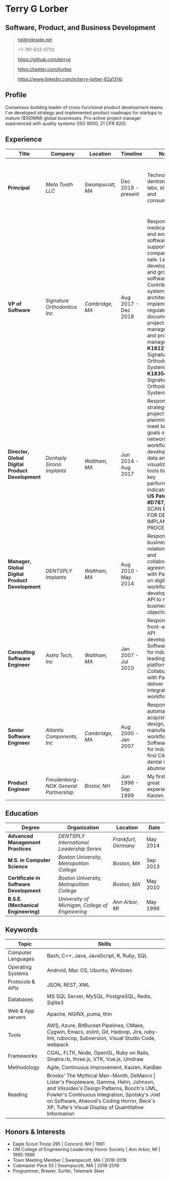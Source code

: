 # Terry G Lorber
## Software, Product, and Business Development        

> <tgl@rideside.net> 
>
> +1-781-632-0733
>
> <https://github.com/terryg>
>
> <https://twitter.com/tlorber>
>
> <https://www.linkedin.com/in/terry-lorber-62a1314/>

## Profile
Consensus-building leader of cross-functional product development teams. I've developed strategy and implemented product roadmaps for startups to mature ($100MM) global businesses. Pro-active project manager experienced with quality systems (ISO 9000, 21 CFR 820).

## Experience

| Title              | Company                      | Location        | Timeline    | Notes         | Tech          |
|--------------------|------------------------------|-----------------|-------------|---------------|---------------|
| __Principal__ | _Meta Tooth LLC_             | _Swampscott, MA_      | Dec 2018 - present  | Technology for dentists, dental labs, startups, and consumers. | Node, Vue.js, Google Firebase, JavaScript, BitBucket Pipelines, WordPress, Heroku, AWS S3 & EC2 |
| __VP of Software__ | _Signature Orthodontics Inc_ | _Cambridge, MA_ | Aug 2017 - Dec 2018 | Responsible for medical device and workflow software in support of company's first sale.  Led development and growth of software team. Contributed system architecture, implementation, regulatory documentation, project management, and product management.  <br/> __K181271__ Signature Orthodontics System <br/> __K183542__ Signature Orthodontics System | JavaScript, Ember.js, three.js, Ruby, C++, Docker, NGINX, Postgresql, Ubuntu, Git, bash, Azure DevOps, Azure |
| __Director, Global Digital Product Development__ | _Dentsply Sirona Implants_ | _Waltham, MA_ | Jun 2014 - Aug 2017 | Responsible for strategy and project planning to meet business goals of networked workflows.  Led development of data analysis & visualization tools to identify key performance indicators. <br/> __US Patent #D787,061S__ SCAN BODY FOR DENTAL IMPLANT PROCEDURES | C++, Ruby, Rails, Capistrano, NGINX, Postgresql, CentOS, Subversion, Bugzilla, Cygwin, bash, rackspace.com |
| __Manager, Global Digital Product Development__ | _DENTSPLY Implants_ | _Waltham, MA_ | Aug 2010 - May 2014 | Responsible for business relationships and collaboration agreements with Partners on digital workflows.  Led development of API to meet business objectives.| Ruby, Rails, Capistrano, Apache, Postgresql, CentOS, Subversion, Bugzilla, Cygwin, bash, rackspace.com |
| __Consulting Software Engineer__ | _Astra Tech, Inc_ | _Waltham, MA_ | Jan 2007 - Jul 2010 | Responsible for front-end and API development. Software lead for industry leading B2B platform. Collaborated with Partners to deliver integrated workflows. | Ruby, Rails, Capistrano, Apache, Postgresql, CentOS, Subversion, Bugzilla, Cygwin, bash, rackspace.com |
| __Senior Software Engineer__ | _Atlantis Components, Inc_ | _Cambridge, MA_ | Aug 2000 - Jan 2007 | Responsible for automation of acquisition, design, and manufacturing workflows. Software Lead for industry's first CAD/CAM dental implant abutment. | C++, Ruby, Rails, Apache, Postgresql, RedHat, CVS, Bugzilla, CMake, Cygwin, bash |
| __Product Engineer__ | _Freudenberg-NOK General Partnership_ | _Bristol, NH_ | Jun 1996 - Sep 1999 | My first and great experience in Kaizen. | Unigraphics NX, C |

## Education

| Degree | Organization | Location | Date |
|--------|--------------|----------|------|
| __Advanced Management Practices__ | _DENTSPLY International Leadership Series_ | _Frankfurt, Germany_ | May 2014 |
| __M.S. in Computer Science__ | _Boston University, Metropolitan College_ | _Boston, MA_ | Sep 2013 |
| __Certificate in Software Development__ | _Boston University, Metropolitan College_ | _Boston, MA_ | May 2010 |
| __B.S.E. (Mechanical Engineering)__ | _University of Michigan, College of Engineering_ | _Ann Arbor, MI_ | May 1996 |

## Keywords

| Topic              | Skills                                                      |
|--------------------|-------------------------------------------------------------|
| Computer Languages | Bash, C++, Java, JavaScript, R, Ruby, SQL |
| Operating Systems | Android, Mac OS, Ubuntu, Windows |
| Protocols & APIs | JSON, REST, XML |
| Databases | MS SQL Server, MySQL, PostgreSQL, Redis, Sqlite3 |
| Web & App servers | Apache, NGINX, puma, thin |
| Tools | AWS, Azure, BitBucket Pipelines, CMake, Cygwin, Emacs, eslint, Git, Hadoop, Jira, ruby-lint, rubocop, Subversion,  Visual Studio Code, webpack |
| Frameworks | CGAL, FLTK, Node, OpenGL, Ruby on Rails, Sinatra.rb, three.js, VTK, Vue.js, Unidraw |
| Methodology | Agile, Continuous Improvement, Kaizen, KanBan |
| Reading | Brooks' The Mythical Man-Month, DeMarco \| Lister's Peopleware, Gamma, Helm, Johnson, and Vlissides's Design Patterns, Booch's UML, Fowler's Continuous Integration, Spolsky's Joel on Software, Atwood's Coding Horror, Beck's XP, Tufte's Visual Display of Quantitative Information |


## Honors & Interests
- Eagle Scout Troop 295 | Concord, NH | 1991
- UM College of Engineering Leadership Honor Society | Ann Arbor, MI | 1995-1996
- Town Meeting Member | Swampscott, MA | 2018-2019 
- Cubmaster Pack 55 | Swampscott, MA | 2018-2019 
- Programmer, Brewer, Surfer, Telemark Skier
